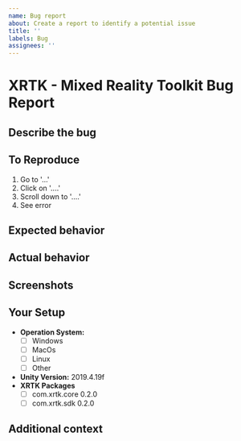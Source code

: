 ```yaml
---
name: Bug report
about: Create a report to identify a potential issue
title: ''
labels: Bug
assignees: ''
---
```


# XRTK - Mixed Reality Toolkit Bug Report

## Describe the bug
<!-- Please provide a clear and concise description of what the bug is. -->

## To Reproduce
<!-- Include Steps to reproduce the behavior: -->

1. Go to '...'
2. Click on '....'
3. Scroll down to '....'
4. See error

## Expected behavior
<!--  A clear and concise description of what you expected to happen. -->

## Actual behavior
<!-- What is actually happening -->

## Screenshots
<!-- If applicable, add screenshots to help explain your problem. -->

## Your Setup
<!-- please complete any/all the following information. -->

- **Operation System:**
    - [ ] Windows
    - [ ] MacOs
    - [ ] Linux
    - [ ] Other <!-- Please Specify Platform -->
- **Unity Version:** <!-- Please Specify Version --> 2019.4.19f
- **XRTK Packages**
    - [ ] com.xrtk.core 0.2.0 <!-- Please Specify Version or commit sha -->
    - [ ] com.xrtk.sdk 0.2.0 <!-- Please Specify Version or commit sha -->
    <!-- - [ ] com.xrtk.other 0.2.0 -->

## Additional context
<!--  Add any other context about the problem here. -->
